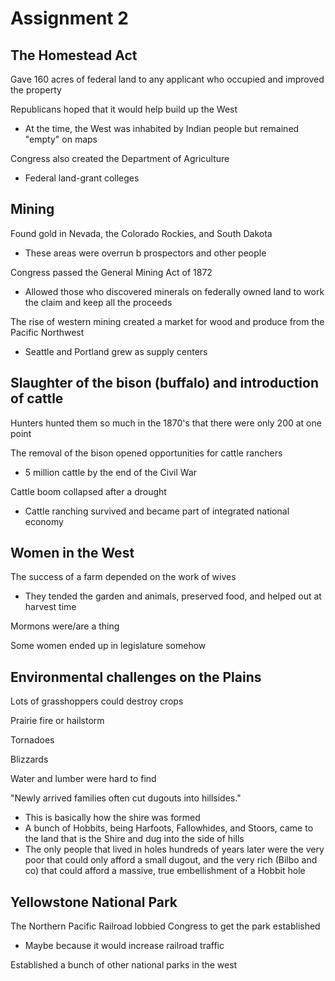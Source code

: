 # Assignment 2

## The Homestead Act

Gave 160 acres of federal land to any applicant who occupied and improved the
property

Republicans hoped that it would help build up the West
- At the time, the West was inhabited by Indian people but remained "empty" on
  maps

Congress also created the Department of Agriculture
- Federal land-grant colleges

## Mining 

Found gold in Nevada, the Colorado Rockies, and South Dakota
- These areas were overrun b prospectors and other people

Congress passed the General Mining Act of 1872
- Allowed those who discovered minerals on federally owned land to work the
  claim and keep all the proceeds

The rise of western mining created a market for wood and produce from the
Pacific Northwest
- Seattle and Portland grew as supply centers

## Slaughter of the bison (buffalo) and introduction of cattle

Hunters hunted them so much in the 1870's that there were only 200 at one point

The removal of the bison opened opportunities for cattle ranchers
- 5 million cattle by the end of the Civil War

Cattle boom collapsed after a drought
- Cattle ranching survived and became part of integrated national economy

## Women in the West

The success of a farm depended on the work of wives
- They tended the garden and animals, preserved food, and helped out at harvest
  time

Mormons were/are a thing

Some women ended up in legislature somehow

## Environmental challenges on the Plains

Lots of grasshoppers could destroy crops

Prairie fire or hailstorm

Tornadoes

Blizzards

Water and lumber were hard to find

"Newly arrived families often cut dugouts into hillsides."
- This is basically how the shire was formed
- A bunch of Hobbits, being Harfoots, Fallowhides, and Stoors, came to the land
  that is the Shire and dug into the side of hills
- The only people that lived in holes hundreds of years later were the very
  poor that could only afford a small dugout, and the very rich (Bilbo and co)
  that could afford a massive, true embellishment of a Hobbit hole

## Yellowstone National Park

The Northern Pacific Railroad lobbied Congress to get the park established
- Maybe because it would increase railroad traffic

Established a bunch of other national parks in the west

